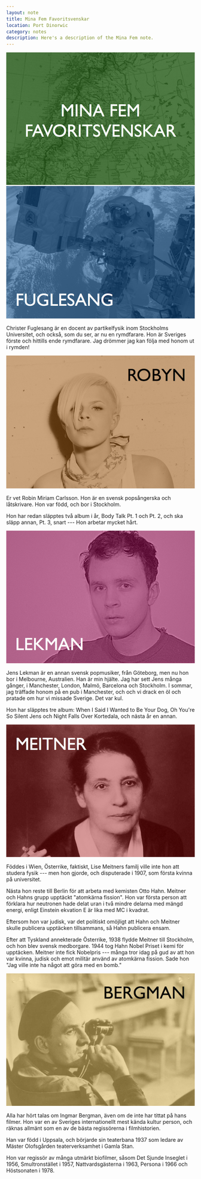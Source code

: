 ```yaml
---
layout: note
title: Mina Fem Favoritsvenskar
location: Port Dinorwic
category: notes
description: Here's a description of the Mina Fem note.
---
```


<img src="/png/mina-fem.png" />

<img src="/png/mina-fem-fuglesang.png" />

Christer Fuglesang är en docent av partikelfysik inom Stockholms Universitet, och också, som du ser, ar nu en rymdfarare. Hon är Sveriges förste och hittills ende rymdfarare. Jag drömmer jag kan följa med honom ut i rymden!

<img src="/png/mina-fem-robyn.png" />

Er vet Robin Miriam Carlsson. Hon är en svensk popsångerska och låtskrivare. Hon var född, och bor i Stockholm. 

Hon har redan släpptes två album i år, Body Talk Pt. 1 och Pt. 2, och ska släpp annan, Pt. 3,  snart --- Hon arbetar mycket hårt.

<img src="/png/mina-fem-lekman.png" />

Jens Lekman är en annan svensk popmusiker, från Göteborg, men nu hon bor i Melbourne, Australien. Han är min hjälte. Jag har sett Jens många gånger, i Manchester, London, Malmö, Barcelona och Stockholm. I sommar, jag träffade honom på en pub i Manchester, och och vi drack en öl och pratade om  hur vi missade Sverige. Det var kul.

Hon har släpptes tre album: When I Said I Wanted to Be Your Dog, Oh You're So Silent Jens och Night Falls Over Kortedala, och nästa år en annan.

<img src="/png/mina-fem-meitner.png" />

Föddes i Wien, Österrike, faktiskt, Lise Meitners familj ville inte hon att studera fysik --- men hon gjorde, och disputerade i 1907, som första kvinna på universitet.

Nästa hon reste till Berlin för att arbeta med kemisten Otto Hahn. Meitner och Hahns grupp upptäckt "atomkärna fission". Hon var första person att förklara hur neutronen hade delat uran i två mindre delarna med mängd energi, enligt Einstein ekvation E är lika med MC i kvadrat.

Eftersom hon var judisk, var det politiskt omöjligt att Hahn och Meitner skulle publicera upptäcken tillsammans, så Hahn publicera ensam.

Efter att Tyskland annekterade Österrike, 1938 flydde Meitner till Stockholm, och hon blev svensk medborgare. 1944 tog Hahn Nobel Priset i kemi för upptäcken. Meitner inte fick Nobelpris --- många tror idag på gud av att hon var kvinna, judisk och emot militär använd av atomkärna fission. Sade hon "Jag ville inte ha något att göra med en bomb."

<img src="/png/mina-fem-bergman.png" />

Alla har hört talas om Ingmar Bergman, även om de inte har tittat på hans filmer. Hon var en av Sveriges internationellt mest kända kultur person, och räknas allmänt som en av de bästa regissörerna i filmhistorien.

Han var född i Uppsala, och börjarde sin teaterbana 1937 som ledare av Mäster Olofsgården teaterverksamhet i Gamla Stan.

Hon var regissör av många utmärkt biofilmer, såsom Det Sjunde Inseglet i 1956,  Smultronstället i 1957, Nattvardsgästerna i 1963, Persona i 1966 och Höstsonaten i 1978.

